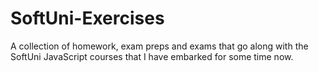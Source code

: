 # SoftUni-Exercises
A collection of homework, exam preps and exams that go along with the SoftUni JavaScript courses that I have embarked for some time now. 
